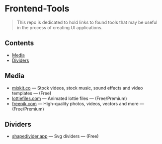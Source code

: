 # Frontend-Tools
> This repo is dedicated to hold links to found tools that may be useful in the process of creating UI applications. 


## Contents
- [Media](https://github.com/AhmedHamedd2017/Frontend-Tools/edit/main/README.md#media)
- [Dividers](https://github.com/AhmedHamedd2017/Frontend-Tools/edit/main/README.md#dividers)

## Media
- [mixkit.co](https://mixkit.co/) — Stock videos, stock music, sound effects and video templates — (Free)
- [lottiefiles.com](https://lottiefiles.com/) — Animated lottie files — (Free/Premium)
- [freepik.com](https://www.freepik.com/) — High-quality photos, videos, vectors and more — (Free/Premium)

## Dividers
- [shapedivider.app](https://www.shapedivider.app/) — Svg dividers — (Free)
